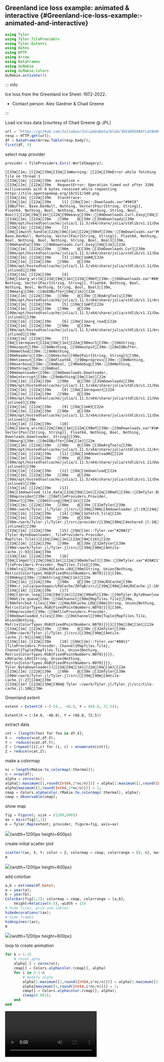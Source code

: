 
## Greenland ice loss example: animated &amp; interactive {#Greenland-ice-loss-example:-animated-and-interactive}

```julia
using Tyler
using Tyler.TileProviders
using Tyler.Extents
using Dates
using HTTP
using Arrow
using DataFrames
using GLMakie
using GLMakie.Colors
GLMakie.activate!()
```


::: info

Ice loss from the Greenland Ice Sheet: 1972-2022.
- Contact person: Alex Gardner &amp; Chad Greene
  

:::

Load ice loss data [courtesy of Chad Greene @ JPL]

```julia
url = "https://github.com/JuliaGeo/JuliaGeoData/blob/365a09596bfca59e0977c20c2c2f566c0b29dbaa/assets/data/iceloss_subset.arrow?raw=true";
resp = HTTP.get(url);
df = DataFrame(Arrow.Table(resp.body));
first(df, 5)
```

<div v-html="`&lt;div&gt;&lt;div style = &quot;float: left;&quot;&gt;&lt;span&gt;5×3 DataFrame&lt;/span&gt;&lt;/div&gt;&lt;div style = &quot;clear: both;&quot;&gt;&lt;/div&gt;&lt;/div&gt;&lt;div class = &quot;data-frame&quot; style = &quot;overflow-x: scroll;&quot;&gt;&lt;table class = &quot;data-frame&quot; style = &quot;margin-bottom: 6px;&quot;&gt;&lt;thead&gt;&lt;tr class = &quot;header&quot;&gt;&lt;th class = &quot;rowNumber&quot; style = &quot;font-weight: bold; text-align: right;&quot;&gt;Row&lt;/th&gt;&lt;th style = &quot;text-align: left;&quot;&gt;X&lt;/th&gt;&lt;th style = &quot;text-align: left;&quot;&gt;Y&lt;/th&gt;&lt;th style = &quot;text-align: left;&quot;&gt;Date&lt;/th&gt;&lt;/tr&gt;&lt;tr class = &quot;subheader headerLastRow&quot;&gt;&lt;th class = &quot;rowNumber&quot; style = &quot;font-weight: bold; text-align: right;&quot;&gt;&lt;/th&gt;&lt;th title = &quot;SubArray{Float64, 1, Arrow.Primitive{Float64, Vector{Float64}}, Tuple{UnitRange{Int64}}, true}&quot; style = &quot;text-align: left;&quot;&gt;SubArray…&lt;/th&gt;&lt;th title = &quot;SubArray{Float64, 1, Arrow.Primitive{Float64, Vector{Float64}}, Tuple{UnitRange{Int64}}, true}&quot; style = &quot;text-align: left;&quot;&gt;SubArray…&lt;/th&gt;&lt;th title = &quot;Dates.DateTime&quot; style = &quot;text-align: left;&quot;&gt;DateTime&lt;/th&gt;&lt;/tr&gt;&lt;/thead&gt;&lt;tbody&gt;&lt;tr&gt;&lt;td class = &quot;rowNumber&quot; style = &quot;font-weight: bold; text-align: right;&quot;&gt;1&lt;/td&gt;&lt;td style = &quot;text-align: left;&quot;&gt;[-5.86725e6, -5.86687e6, -5.86648e6, -5.86609e6, -5.86753e6, -5.75864e6, -5.7174e6, -5.71703e6, -5.71665e6, -5.71924e6  …  -5.6051e6, -5.60477e6, -5.60444e6, -5.60411e6, -5.60378e6, -5.60345e6, -5.60312e6, -5.60279e6, -5.60246e6, -5.60213e6]&lt;/td&gt;&lt;td style = &quot;text-align: left;&quot;&gt;[1.17525e7, 1.17526e7, 1.17526e7, 1.17527e7, 1.17517e7, 1.1661e7, 1.15656e7, 1.15656e7, 1.15657e7, 1.1565e7  …  1.07214e7, 1.07214e7, 1.07214e7, 1.07215e7, 1.07215e7, 1.07215e7, 1.07215e7, 1.07216e7, 1.07216e7, 1.07216e7]&lt;/td&gt;&lt;td style = &quot;text-align: left;&quot;&gt;1972-10-15T00:00:00&lt;/td&gt;&lt;/tr&gt;&lt;tr&gt;&lt;td class = &quot;rowNumber&quot; style = &quot;font-weight: bold; text-align: right;&quot;&gt;2&lt;/td&gt;&lt;td style = &quot;text-align: left;&quot;&gt;[-5.8672e6, -5.86681e6, -5.86643e6, -5.86748e6, -5.76523e6, -5.71736e6, -5.71699e6, -5.71661e6, -5.7192e6, -5.71882e6  …  -5.60639e6, -5.60606e6, -5.60573e6, -5.6054e6, -5.60507e6, -5.60408e6, -5.60375e6, -5.60342e6, -5.60309e6, -5.60276e6]&lt;/td&gt;&lt;td style = &quot;text-align: left;&quot;&gt;[1.17521e7, 1.17522e7, 1.17522e7, 1.17513e7, 1.16579e7, 1.15652e7, 1.15652e7, 1.15653e7, 1.15646e7, 1.15647e7  …  1.07209e7, 1.07209e7, 1.0721e7, 1.0721e7, 1.0721e7, 1.07211e7, 1.07212e7, 1.07212e7, 1.07212e7, 1.07212e7]&lt;/td&gt;&lt;td style = &quot;text-align: left;&quot;&gt;1972-11-15T00:00:00&lt;/td&gt;&lt;/tr&gt;&lt;tr&gt;&lt;td class = &quot;rowNumber&quot; style = &quot;font-weight: bold; text-align: right;&quot;&gt;3&lt;/td&gt;&lt;td style = &quot;text-align: left;&quot;&gt;[-5.86715e6, -5.71732e6, -5.71694e6, -5.71657e6, -5.71765e6, -5.72354e6, -5.72316e6, -5.71865e6, -5.72633e6, -5.72729e6  …  -5.56852e6, -5.5695e6, -5.5639e6, -5.56258e6, -5.56271e6, -5.60087e6, -5.60441e6, -5.60372e6, -5.60339e6, -5.60306e6]&lt;/td&gt;&lt;td style = &quot;text-align: left;&quot;&gt;[1.17517e7, 1.15648e7, 1.15649e7, 1.15649e7, 1.15644e7, 1.15626e7, 1.15627e7, 1.15632e7, 1.15604e7, 1.15588e7  …  1.08169e7, 1.08165e7, 1.08143e7, 1.08107e7, 1.08083e7, 1.07224e7, 1.07211e7, 1.07208e7, 1.07209e7, 1.07209e7]&lt;/td&gt;&lt;td style = &quot;text-align: left;&quot;&gt;1972-12-15T00:00:00&lt;/td&gt;&lt;/tr&gt;&lt;tr&gt;&lt;td class = &quot;rowNumber&quot; style = &quot;font-weight: bold; text-align: right;&quot;&gt;4&lt;/td&gt;&lt;td style = &quot;text-align: left;&quot;&gt;[-5.71728e6, -5.7169e6, -5.71653e6, -5.71761e6, -5.71941e6, -5.71903e6, -5.63901e6, -5.62706e6, -5.59818e6, -5.59062e6, -5.59024e6, -5.58989e6, -5.59155e6, -5.56301e6, -5.60474e6, -5.60405e6]&lt;/td&gt;&lt;td style = &quot;text-align: left;&quot;&gt;[1.15645e7, 1.15645e7, 1.15645e7, 1.1564e7, 1.15631e7, 1.15631e7, 1.12759e7, 1.12427e7, 1.10848e7, 1.10753e7, 1.1075e7, 1.1075e7, 1.09937e7, 1.0808e7, 1.07211e7, 1.07208e7]&lt;/td&gt;&lt;td style = &quot;text-align: left;&quot;&gt;1973-01-15T00:00:00&lt;/td&gt;&lt;/tr&gt;&lt;tr&gt;&lt;td class = &quot;rowNumber&quot; style = &quot;font-weight: bold; text-align: right;&quot;&gt;5&lt;/td&gt;&lt;td style = &quot;text-align: left;&quot;&gt;[-5.71724e6, -5.71686e6, -5.71795e6, -5.59853e6, -5.59027e6, -5.58992e6, -5.59152e6, -5.60438e6]&lt;/td&gt;&lt;td style = &quot;text-align: left;&quot;&gt;[1.15641e7, 1.15641e7, 1.15636e7, 1.10848e7, 1.10753e7, 1.10753e7, 1.09934e7, 1.07208e7]&lt;/td&gt;&lt;td style = &quot;text-align: left;&quot;&gt;1973-02-15T00:00:00&lt;/td&gt;&lt;/tr&gt;&lt;/tbody&gt;&lt;/table&gt;&lt;/div&gt;`"></div>

select map provider

```julia
provider = TileProviders.Esri(:WorldImagery);
```


```ansi
[33m[1m┌ [22m[39m[33m[1mWarning: [22m[39mError while fetching tile on thread 1
[33m[1m│ [22m[39m  exception =
[33m[1m│ [22m[39m   RequestError: Operation timed out after 3106 milliseconds with 0 bytes received while requesting https://tile.opentopomap.org/10/511/340.png
[33m[1m│ [22m[39m   Stacktrace:
[33m[1m│ [22m[39m     [1] [0m[1m(::Downloads.var"#9#19"{IOBuffer, Base.DevNull, Nothing, Vector{Pair{String, String}}, Float64, Nothing, Bool, Nothing, Bool, Nothing, String, Bool, Bool})[22m[0m[1m([22m[90measy[39m::[0mDownloads.Curl.Easy[0m[1m)[22m
[33m[1m│ [22m[39m   [90m    @[39m [35mDownloads[39m [90m/opt/hostedtoolcache/julia/1.11.5/x64/share/julia/stdlib/v1.11/Downloads/src/[39m[90m[4mDownloads.jl:452[24m[39m
[33m[1m│ [22m[39m     [2] [0m[1mwith_handle[22m[0m[1m([22m[90mf[39m::[0mDownloads.var"#9#19"[90m{IOBuffer, Base.DevNull, Nothing, Vector{Pair{String, String}}, Float64, Nothing, Bool, Nothing, Bool, Nothing, String, Bool, Bool}[39m, [90mhandle[39m::[0mDownloads.Curl.Easy[0m[1m)[22m
[33m[1m│ [22m[39m   [90m    @[39m [35mDownloads.Curl[39m [90m/opt/hostedtoolcache/julia/1.11.5/x64/share/julia/stdlib/v1.11/Downloads/src/Curl/[39m[90m[4mCurl.jl:105[24m[39m
[33m[1m│ [22m[39m     [3] [0m[1m#8[22m
[33m[1m│ [22m[39m   [90m    @[39m [90m/opt/hostedtoolcache/julia/1.11.5/x64/share/julia/stdlib/v1.11/Downloads/src/[39m[90m[4mDownloads.jl:363[24m[39m[90m [inlined][39m
[33m[1m│ [22m[39m     [4] [0m[1marg_write[22m[0m[1m([22m[90mf[39m::[0mDownloads.var"#8#18"[90m{Base.DevNull, Nothing, Vector{Pair{String, String}}, Float64, Nothing, Bool, Nothing, Bool, Nothing, String, Bool, Bool}[39m, [90marg[39m::[0mIOBuffer[0m[1m)[22m
[33m[1m│ [22m[39m   [90m    @[39m [36mArgTools[39m [90m/opt/hostedtoolcache/julia/1.11.5/x64/share/julia/stdlib/v1.11/ArgTools/src/[39m[90m[4mArgTools.jl:134[24m[39m
[33m[1m│ [22m[39m     [5] [0m[1m#7[22m
[33m[1m│ [22m[39m   [90m    @[39m [90m/opt/hostedtoolcache/julia/1.11.5/x64/share/julia/stdlib/v1.11/Downloads/src/[39m[90m[4mDownloads.jl:362[24m[39m[90m [inlined][39m
[33m[1m│ [22m[39m     [6] [0m[1marg_read[22m
[33m[1m│ [22m[39m   [90m    @[39m [90m/opt/hostedtoolcache/julia/1.11.5/x64/share/julia/stdlib/v1.11/ArgTools/src/[39m[90m[4mArgTools.jl:76[24m[39m[90m [inlined][39m
[33m[1m│ [22m[39m     [7] [0m[1mrequest[22m[0m[1m([22m[90murl[39m::[0mString; [90minput[39m::[0mNothing, [90moutput[39m::[0mIOBuffer, [90mmethod[39m::[0mNothing, [90mheaders[39m::[0mVector[90m{Pair{String, String}}[39m, [90mtimeout[39m::[0mFloat64, [90mprogress[39m::[0mNothing, [90mverbose[39m::[0mBool, [90mdebug[39m::[0mNothing, [90mthrow[39m::[0mBool, [90mdownloader[39m::[0mDownloads.Downloader, [90minterrupt[39m::[0mNothing[0m[1m)[22m
[33m[1m│ [22m[39m   [90m    @[39m [35mDownloads[39m [90m/opt/hostedtoolcache/julia/1.11.5/x64/share/julia/stdlib/v1.11/Downloads/src/[39m[90m[4mDownloads.jl:361[24m[39m
[33m[1m│ [22m[39m     [8] [0m[1mrequest[22m
[33m[1m│ [22m[39m   [90m    @[39m [90m/opt/hostedtoolcache/julia/1.11.5/x64/share/julia/stdlib/v1.11/Downloads/src/[39m[90m[4mDownloads.jl:328[24m[39m[90m [inlined][39m
[33m[1m│ [22m[39m     [9] [0m[1m#3[22m
[33m[1m│ [22m[39m   [90m    @[39m [90m/opt/hostedtoolcache/julia/1.11.5/x64/share/julia/stdlib/v1.11/Downloads/src/[39m[90m[4mDownloads.jl:259[24m[39m[90m [inlined][39m
[33m[1m│ [22m[39m    [10] [0m[1marg_write[22m[0m[1m([22m[90mf[39m::[0mDownloads.var"#3#4"[90m{Nothing, Vector{Pair{String, String}}, Float64, Nothing, Bool, Nothing, Downloads.Downloader, String}[39m, [90marg[39m::[0mIOBuffer[0m[1m)[22m
[33m[1m│ [22m[39m   [90m    @[39m [36mArgTools[39m [90m/opt/hostedtoolcache/julia/1.11.5/x64/share/julia/stdlib/v1.11/ArgTools/src/[39m[90m[4mArgTools.jl:134[24m[39m
[33m[1m│ [22m[39m    [11] [0m[1m#download#2[22m
[33m[1m│ [22m[39m   [90m    @[39m [90m/opt/hostedtoolcache/julia/1.11.5/x64/share/julia/stdlib/v1.11/Downloads/src/[39m[90m[4mDownloads.jl:258[24m[39m[90m [inlined][39m
[33m[1m│ [22m[39m    [12] [0m[1mdownload[22m
[33m[1m│ [22m[39m   [90m    @[39m [90m/opt/hostedtoolcache/julia/1.11.5/x64/share/julia/stdlib/v1.11/Downloads/src/[39m[90m[4mDownloads.jl:247[24m[39m[90m [inlined][39m
[33m[1m│ [22m[39m    [13] [0m[1mdownload_tile_data[22m[0m[1m([22m[90mdl[39m::[0mTyler.ByteDownloader, [90mprovider[39m::[0mTileProviders.Provider, [90murl[39m::[0mString[0m[1m)[22m
[33m[1m│ [22m[39m   [90m    @[39m [32mTyler[39m [90m~/work/Tyler.jl/Tyler.jl/src/[39m[90m[4mdownloader.jl:19[24m[39m
[33m[1m│ [22m[39m    [14] [0m[1mfetch_tile[22m
[33m[1m│ [22m[39m   [90m    @[39m [90m~/work/Tyler.jl/Tyler.jl/src/provider/[39m[90m[4mshared.jl:10[24m[39m[90m [inlined][39m
[33m[1m│ [22m[39m    [15] [0m[1m(::Tyler.var"#20#21"{Tyler.ByteDownloader, TileProviders.Provider, MapTiles.Tile})[22m[0m[1m([22m[0m[1m)[22m
[33m[1m│ [22m[39m   [90m    @[39m [32mTyler[39m [90m~/work/Tyler.jl/Tyler.jl/src/[39m[90m[4mtile-cache.jl:93[24m[39m
[33m[1m│ [22m[39m    [16] [0m[1mget![22m[0m[1m([22m[90mdefault[39m::[0mTyler.var"#20#21"[90m{Tyler.ByteDownloader, TileProviders.Provider, MapTiles.Tile}[39m, [90mlru[39m::[0mLRUCache.LRU[90m{String, Union{Nothing, Matrix{ColorTypes.RGB{FixedPointNumbers.N0f8}}}}[39m, [90mkey[39m::[0mString[0m[1m)[22m
[33m[1m│ [22m[39m   [90m    @[39m [33mLRUCache[39m [90m~/.julia/packages/LRUCache/ZH7qB/src/[39m[90m[4mLRUCache.jl:169[24m[39m
[33m[1m│ [22m[39m    [17] [0m[1mrun_loop[22m[0m[1m([22m[90mdl[39m::[0mTyler.ByteDownloader, [90mtile_queue[39m::[0mChannel[90m{MapTiles.Tile}[39m, [90mfetched_tiles[39m::[0mLRUCache.LRU[90m{String, Union{Nothing, Matrix{ColorTypes.RGB{FixedPointNumbers.N0f8}}}}[39m, [90mprovider[39m::[0mTileProviders.Provider, [90mdownloaded_tiles[39m::[0mChannel[90m{Tuple{MapTiles.Tile, Union{Nothing, Matrix{ColorTypes.RGB{FixedPointNumbers.N0f8}}}}}[39m[0m[1m)[22m
[33m[1m│ [22m[39m   [90m    @[39m [32mTyler[39m [90m~/work/Tyler.jl/Tyler.jl/src/[39m[90m[4mtile-cache.jl:91[24m[39m
[33m[1m│ [22m[39m    [18] [0m[1m(::Tyler.var"#8#11"{TileProviders.Provider, Channel{MapTiles.Tile}, Channel{Tuple{MapTiles.Tile, Union{Nothing, Matrix{ColorTypes.RGB{FixedPointNumbers.N0f8}}}}}, LRUCache.LRU{String, Union{Nothing, Matrix{ColorTypes.RGB{FixedPointNumbers.N0f8}}}}, Tyler.ByteDownloader})[22m[0m[1m([22m[0m[1m)[22m
[33m[1m│ [22m[39m   [90m    @[39m [32mTyler[39m [90m~/work/Tyler.jl/Tyler.jl/src/[39m[90m[4mtile-cache.jl:27[24m[39m
[33m[1m└ [22m[39m[90m@ Tyler ~/work/Tyler.jl/Tyler.jl/src/tile-cache.jl:106[39m
```


Greenland extent

```julia
extent = Extent(X = (-54., -48.), Y = (68.8, 72.5));
```


```ansi
Extent(X = (-54.0, -48.0), Y = (68.8, 72.5))
```


extract data

```julia
cnt = [length(foo) for foo in df.X];
X =  reduce(vcat,df.X);
Y =  reduce(vcat,df.Y);
Z = [repeat([i],c) for (i, c) = enumerate(cnt)];
Z = reduce(vcat,Z);
```


make a colormap

```julia
nc = length(Makie.to_colormap(:thermal));
n = nrow(df);
alpha = zeros(nc);
alpha[1:maximum([1,round(Int64,1*nc/n)])] = alpha[1:maximum([1,round(Int64,1*nc/n)])] .* (1.05^-1.5);
alpha[maximum([1,round(Int64,1*nc/n)])] = 1;
cmap = Colors.alphacolor.(Makie.to_colormap(:thermal), alpha);
cmap = Observable(cmap);
```


show map

```julia
fig = Figure(; size = (1200,600))
ax = Axis(fig[1,1])
m = Tyler.Map(extent; provider, figure=fig, axis=ax)
```

![](lpmnlbo.png){width=1200px height=600px}

create initial scatter plot

```julia
scatter!(ax, X, Y; color = Z, colormap = cmap, colorrange = [0, n], markersize = 10);
m
```

![](zcsdolk.png){width=1200px height=600px}

add colorbar

```julia
a,b = extrema(df.Date);
a = year(a);
b = year(b);
Colorbar(fig[1,2]; colormap = cmap, colorrange = [a,b],
    height=Relative(0.5), width = 15)
# hide ticks, grid and lables
hidedecorations!(ax);
# hide frames
hidespines!(ax);
m
```

![](ueotfqp.png){width=1200px height=600px}

loop to create animation

```julia
for k = 1:15
    # reset apha
    alpha[:] = zeros(nc);
    cmap[] = Colors.alphacolor.(cmap[], alpha)
    for i in 2:1:n
        # modify alpha
        alpha[1:maximum([1,round(Int64,i*nc/n)])] = alpha[1:maximum([1,round(Int64,i*nc/n)])] .* (1.05^-1.5);
        alpha[maximum([1,round(Int64,i*nc/n)])] = 1;
        cmap[] = Colors.alphacolor.(cmap[], alpha);
        sleep(0.001);
    end
end
```

<video src="https://github.com/JuliaGeo/JuliaGeoData/raw/main/assets/videos/iceloss.mp4" controls="controls" autoplay="autoplay" ></video>

